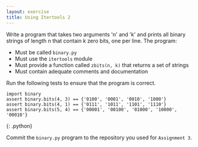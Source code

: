 ```yaml
---
layout: exercise
title: Using Itertools 2
---
```

Write a program that takes two arguments 'n' and 'k' and prints all binary strings of length n that contain k zero bits, one
per line. The program:

* Must be called `binary.py`
* Must use the `itertools` module
* Must provide a function called `zbits(n, k)` that returns a set of strings
* Must contain adequate comments and documentation

Run the following tests to ensure that the program is correct.

~~~
import binary
assert binary.bits(4, 3) == {'0100', '0001', '0010', '1000'}
assert binary.bits(4, 1) == {'0111', '1011', '1101', '1110'}
assert binary.bits(5, 4) == {'00001', '00100', '01000', '10000', '00010'}
~~~
{: .python}

Commit the `binary.py` program to the repository you used for `Assignment 3`.